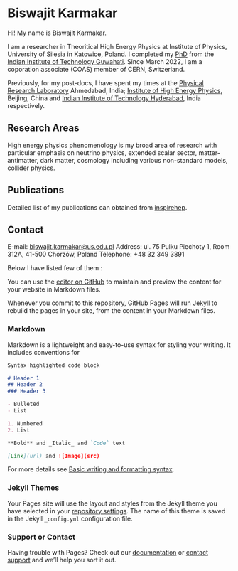 # Biswajit Karmakar

Hi! My name is Biswajit Karmakar.   

I am  a researcher in Theoritical High Energy Physics   at Institute of  Physics, University of Silesia in Katowice,  Poland. I completed my [PhD](http://gyan.iitg.ernet.in/handle/123456789/917) from the [Indian Institute of Technology  Guwahati](https://www.iitg.ac.in/). Since March 2022, I am a coporation associate (COAS) member of  CERN, Switzerland. 

Previously, for my post-docs, I have spent my times at the [Physical Research Laboratory](https://www.prl.res.in/prl-eng/)  Ahmedabad, India; [Institute of High Energy Physics](http://english.ihep.cas.cn/), Beijing, China and  [Indian Institute of Technology Hyderabad](https://iith.ac.in/), India respectively.  

## Research Areas
High energy physics phenomenology is my broad area of research with particular emphasis on neutrino physics, extended scalar sector, matter-antimatter, dark matter, cosmology including various non-standard models, collider physics. 

## Publications 
Detailed list of my publications can obtained from [inspirehep](https://inspirehep.net/authors/1503342). 

## Contact 
E-mail: biswajit.karmakar@us.edu.pl
Address: ul. 75  Pulku Piechoty  1, Room 312A, 41-500 Chorzów, Poland
Telephone: +48 32 349 3891 

 

 Below I have listed few of them : 



You can use the [editor on GitHub](https://github.com/biswate/biswate.github.io/edit/main/README.md) to maintain and preview the content for your website in Markdown files.

Whenever you commit to this repository, GitHub Pages will run [Jekyll](https://jekyllrb.com/) to rebuild the pages in your site, from the content in your Markdown files.

### Markdown

Markdown is a lightweight and easy-to-use syntax for styling your writing. It includes conventions for

```markdown
Syntax highlighted code block

# Header 1
## Header 2
### Header 3

- Bulleted
- List

1. Numbered
2. List

**Bold** and _Italic_ and `Code` text

[Link](url) and ![Image](src)
```

For more details see [Basic writing and formatting syntax](https://docs.github.com/en/github/writing-on-github/getting-started-with-writing-and-formatting-on-github/basic-writing-and-formatting-syntax).

### Jekyll Themes

Your Pages site will use the layout and styles from the Jekyll theme you have selected in your [repository settings](https://github.com/biswate/biswate.github.io/settings/pages). The name of this theme is saved in the Jekyll `_config.yml` configuration file.

### Support or Contact

Having trouble with Pages? Check out our [documentation](https://docs.github.com/categories/github-pages-basics/) or [contact support](https://support.github.com/contact) and we’ll help you sort it out.
